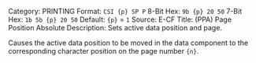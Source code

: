 Category: PRINTING
Format: `CSI {p} SP P`
8-Bit Hex: `9b {p} 20 50`
7-Bit Hex: `1b 5b {p} 20 50`
Default: `{p}` = `1`
Source: E-CF
Title: (PPA) Page Position Absolute
Description: Sets active data position and page.

Causes the active data position to be moved in the data component to the corresponding character position on the page number `{n}`.
